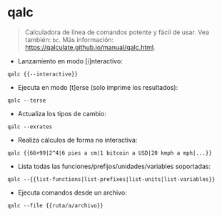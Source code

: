 # qalc

> Calculadora de línea de comandos potente y fácil de usar.
> Vea también: `bc`.
> Más información: <https://qalculate.github.io/manual/qalc.html>.

- Lanzamiento en modo [i]nteractivo:

`qalc {{--interactive}}`

- Ejecuta en modo [t]erse (solo imprime los resultados):

`qalc --terse`

- Actualiza los tipos de cambio:

`qalc --exrates`

- Realiza cálculos de forma no interactiva:

`qalc {{66+99|2^4|6 pies a cm|1 bitcoin a USD|20 kmph a mph|...}}`

- Lista todas las funciones/prefijos/unidades/variables soportadas:

`qalc --{{list-functions|list-prefixes|list-units|list-variables}}`

- Ejecuta comandos desde un archivo:

`qalc --file {{ruta/a/archivo}}`
